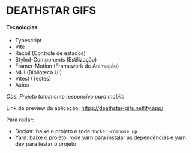 <h1>DEATHSTAR GIFS</h1>

<h4>Tecnologias</h4>
<ul>
  <li>Typescript</li>
  <li>Vite</li>
  <li>Recoil (Controle de estados)</li>
  <li>Styled-Components (Estilização)</li>
  <li>Framer-Motion (Framework de Animação)</li>
  <li>MUI (Biblioteca UI)</li>
  <li>Vitest (Testes)</li>
  <li>Axios</li>
</ul>

<i>Obs: Projeto totalmente responsivo para mobile</i>

Link de preview da aplicação:
<a src="https://deathstar-gifs.netlify.app/">https://deathstar-gifs.netlify.app/</a>

Para rodar:

- Docker: baixe o projeto e rode <code>docker-compose up</code>
- Yarn: baixe o projeto, rode yarn para instalar as dependências e yarn dev para testar o projeto

